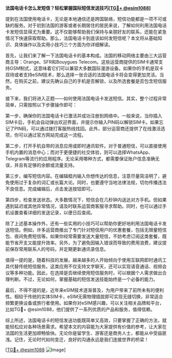 **法国电话卡怎么发短信？轻松掌握国际短信发送技巧[[TG💪+ @esim1088](https://t.me/s/esim1088)]**

提到在法国使用电话卡，无论是本地通信还是跨国联络，短信功能都是一项不可或缺的服务。对于初到法国的游客或者长期居住的居民来说，了解如何利用法国电话卡发短信显得尤为重要。这不仅能够帮助我们保持与亲朋好友的联系，还能在紧急情况下快速获取帮助。那么，法国电话卡到底该如何发短信呢？本文将从基础知识、具体操作以及实用小技巧三个方面为你详细解读。

首先，让我们来了解一下法国电话卡的基本构成。法国的移动网络主要由三大运营商主导：Orange、SFR和Bouygues Telecom。这些运营商提供的SIM卡通常支持GSM制式，这意味着它们可以兼容大多数国际漫游设备。如果你的手机是双卡双待或者支持eSIM技术，那么选择一张合适的法国电话卡将会变得更加灵活。当然，在购买之前，建议先确认自己的手机是否解锁，以及所选套餐是否包含短信服务。

接下来，我们将进入正题——如何使用法国电话卡发送短信。其实，整个过程非常简单，只需按照以下步骤操作即可：

第一步，确保你的法国电话卡已激活并成功注册到网络中。一般来说，当你插入SIM卡后，手机会自动弹出欢迎界面，并提示你输入PIN码以解锁SIM卡。如果忘记了PIN码，可以通过拨打客服热线找回。此外，部分运营商还提供了在线激活选项，你可以通过官方网站完成这一流程。

第二步，打开手机自带的消息应用或即时通讯软件。对于普通短信，可以直接使用手机内置的消息中心；而对于更便捷的社交体验，则可以选择WhatsApp、Telegram等流行的应用程序。无论采用哪种方式，都需要保证账户信息准确无误，并且有足够的余额或流量支持。

第三步，编写短信内容。在编辑框内输入你想传达的信息，注意尽量简洁明了，避免使用过于复杂的词汇或长篇大论。同时，也要遵守当地法律法规，切勿传播违法不良信息。完成编辑后，点击发送按钮即可。

第四步，检查发送状态。大多数情况下，短信会在几秒钟内送达对方手机。但如果遇到延迟或其他异常情况，请及时联系运营商客服寻求帮助。同时，也可以通过手机设置查看详细的发送记录，以便日后查阅。

除了上述基本操作外，还有一些实用的小技巧可以帮助你更好地利用法国电话卡发送短信。例如，许多运营商推出了专门针对短信用户的优惠套餐，包括无限量短信包、夜间免费短信等。如果你经常需要发送大量短信，不妨考虑订阅这类套餐，既能节省开支又能提升效率。另外，为了避免因输入错误而导致的费用浪费，建议提前保存常用联系人的号码，并定期更新通讯录信息。

值得一提的是，随着科技的发展，越来越多的人开始倾向于使用互联网即时通讯工具代替传统短信服务。这类应用不仅支持文字聊天，还可以实现语音通话、视频会议等多种功能。因此，在选择是否继续使用短信服务时，可以根据个人需求做出合理判断。不过，无论如何，掌握基础的短信发送技能始终是一个必备的能力。

最后，不得不提的是，近年来eSIM技术逐渐普及，为用户带来了前所未有的便利性。相较于传统的实体SIM卡，eSIM无需物理插拔即可实现无缝切换，非常适合频繁更换设备或旅行者使用。如果你对eSIM感兴趣，可以关注相关品牌和平台，比如TG💪+ @esim1088，他们提供了一系列优质的产品和服务，值得信赖。

综上所述，法国电话卡的短信发送功能既简单又高效，只要掌握了正确的方法，就能轻松应对各种场景需求。希望本文的内容能为大家提供有价值的参考，让大家在法国的生活更加顺畅愉快。无论你是留学生、游客还是商务人士，都能从中受益匪浅。记住，无论时代如何变迁，良好的沟通永远是我们连接世界的桥梁！

[[TG💪+ @esim1088](https://t.me/s/esim1088) ![Image](https://i.postimg.cc/4NQfJmqS/Snipaste-2025-05-13-00-14-12.png)]